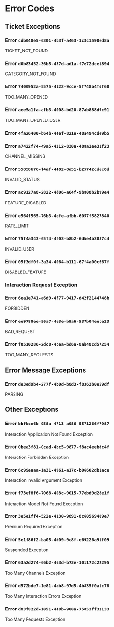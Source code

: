 # Error Codes

## Ticket Exceptions

### Error `cdb048e5-6301-4b3f-a463-1c8c1590ed8a`
TICKET_NOT_FOUND

### Error `d0b83452-36b5-437d-ad1a-f7e72dce1894`
CATEGORY_NOT_FOUND

### Error `7400952a-5575-4122-9cce-5f748b4fdf68`
TOO_MANY_OPENED

### Error `aee5a1fa-afb3-4008-bd20-87ab888d9c91`
TOO_MANY_OPENED_USER

### Error `4fa26400-b64b-44ef-821e-48a494cde9b5`

### Error `a7422f74-49a5-4212-830a-488a1ee31f23`
CHANNEL_MISSING

### Error `55858676-f4af-4402-8a51-b25742cdec0d`
INVALID_STATUS

### Error `ac9127a8-2822-4d06-a64f-9b808b2b99e4`
FEATURE_DISABLED

### Error `e564f565-76b3-4efe-afbb-6057f5827840`
RATE_LIMIT

### Error `75f4a343-65f4-4f03-b8b2-6dbe4b3887c4`
INVALID_USER

### Error `05f3df0f-3a34-4064-b111-67f4a00c667f`
DISABLED_FEATURE

### Interaction Request Exception

### Error `6ea1e741-a6d9-4f77-9417-d42f2144748b`
FORBIDDEN

### Error `ee9788ee-56a7-4e3e-b9a6-537b04eece23`
BAD_REQUEST

### Error `f0510286-2dc8-4cea-bd6a-8ab48cd57254`
TOO_MANY_REQUESTS

## Error Message Exceptions

### Error `de3ed9b4-277f-4b0d-b8d3-f8363b0e59df`
PARSING

## Other Exceptions

### Error `bbfbce6b-958a-4713-a986-5571266f7987`
Interaction Application Not Found Exception

### Error `0bea3f81-0cad-4bc5-9877-f8ac4eebdc4f`
Interaction Forbidden Exception

### Error `6c99eaaa-1a31-4961-a17c-b06602db1ace`
Interaction Invalid Argument Exception

### Error `f73ef8f6-7068-408c-9015-77ebd9d28e1f`
Interaction Model Not Found Exception

### Error `3e5e1ff4-522e-4130-9891-8c60569409e7`
Premium Required Exception

### Error `5e1f86f2-ba05-4d09-9c8f-e69226a91f09`
Suspended Exception

### Error `63a2d274-66b2-463d-b73e-101172c22295`
Too Many Channels Exception

### Error `d572bde7-1e81-4ab8-97d5-4b835f0a1c78`
Too Many Interaction Errors Exception

### Error `d83f822d-1051-448b-900a-75053ff32133`
Too Many Requests Exception

